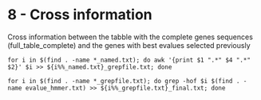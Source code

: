 # 8 - Cross information

Cross information between the tabble with the complete genes sequences (full_table_complete) and the genes with best evalues selected previously

```
for i in $(find . -name *_named.txt); do awk '{print $1 ".*" $4 ".*" $2}' $i >> ${i%%_named.txt}_grepfile.txt; done

for i in $(find . -name *_grepfile.txt); do grep -hof $i $(find . -name evalue_hmmer.txt) >> ${i%%_grepfile.txt}_final.txt; done

```